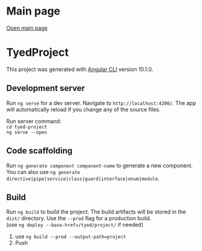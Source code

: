 # Main page

[Open main page](https://thomasatwikey.github.io/tyed/docs/)  

# TyedProject

This project was generated with [Angular CLI](https://github.com/angular/angular-cli) version 10.1.0.

## Development server

Run `ng serve` for a dev server. Navigate to `http://localhost:4200/`. The app will automatically reload if you change any of the source files.  
  
Run server command:  
`cd tyed-project`  
`ng serve --open`  

## Code scaffolding

Run `ng generate component component-name` to generate a new component. You can also use `ng generate directive|pipe|service|class|guard|interface|enum|module`.

## Build

Run `ng build` to build the project. The build artifacts will be stored in the `dist/` directory. Use the `--prod` flag for a production build.  
(use `ng deploy --base-href=/tyed/project/` if needed)    
1. use `ng build --prod --output-path=project`
2. Push

